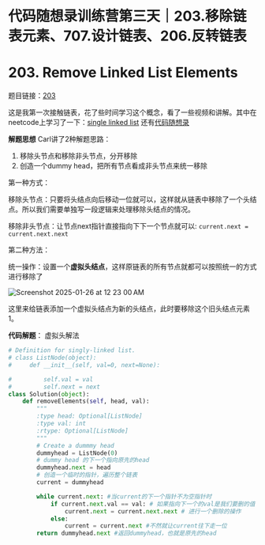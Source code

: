 # 代码随想录训练营第三天｜203.移除链表元素、707.设计链表、206.反转链表

# 203. Remove Linked List Elements

题目链接：[203](https://leetcode.com/problems/remove-linked-list-elements/submissions/1520753467/)

这是我第一次接触链表，花了些时间学习这个概念，看了一些视频和讲解。其中在neetcode上学习了一下：[single linked list](https://neetcode.io/courses/dsa-for-beginners/5)
还有[代码随想录](https://programmercarl.com/%E9%93%BE%E8%A1%A8%E7%90%86%E8%AE%BA%E5%9F%BA%E7%A1%80.html#%E9%93%BE%E8%A1%A8%E7%9A%84%E7%B1%BB%E5%9E%8B)

**解题思想**
Carl讲了2种解题思路：

1. 移除头节点和移除非头节点，分开移除
2. 创造一个dummy head，把所有节点看成非头节点来统一移除

第一种方式：

移除头节点：只要将头结点向后移动一位就可以，这样就从链表中移除了一个头结点。所以我们需要单独写一段逻辑来处理移除头结点的情况。

移除非头节点：让节点next指针直接指向下下一个节点就可以: `current.next = current.next.next`

第二种方法：

统一操作：设置一个**虚拟头结点**，这样原链表的所有节点就都可以按照统一的方式进行移除了

![Screenshot 2025-01-26 at 12 23 00 AM](https://github.com/user-attachments/assets/7f5fc5f0-c407-48d6-a237-c38be2aab5b2)

这里来给链表添加一个虚拟头结点为新的头结点，此时要移除这个旧头结点元素1。

**代码解题**： 虚拟头解法
```python
# Definition for singly-linked list.
# class ListNode(object):
#     def __init__(self, val=0, next=None):

#         self.val = val
#         self.next = next
class Solution(object):
    def removeElements(self, head, val):
        """
        :type head: Optional[ListNode]
        :type val: int
        :rtype: Optional[ListNode]
        """
        # Create a dummmy head
        dummyhead = ListNode(0)
        # dummy head 的下一个指向原先的head
        dummyhead.next = head
        # 创造一个临时的指针，遍历整个链表
        current = dummyhead

        while current.next: #当current的下一个指针不为空指针时
            if current.next.val == val: # 如果指向下一个的val是我们要删的值
                current.next = current.next.next # 进行一个删除的操作
            else:
                current = current.next #不然就让current往下走一位
        return dummyhead.next #返回dummyhead，也就是原先的head
```
